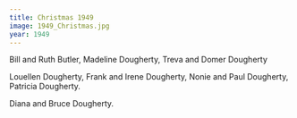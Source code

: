 ```yaml
---
title: Christmas 1949
image: 1949_Christmas.jpg
year: 1949
---
```


Bill and Ruth Butler, Madeline Dougherty, Treva and Domer Dougherty

Louellen Dougherty, Frank and Irene Dougherty, Nonie and Paul Dougherty, Patricia Dougherty. 

Diana and Bruce Dougherty.